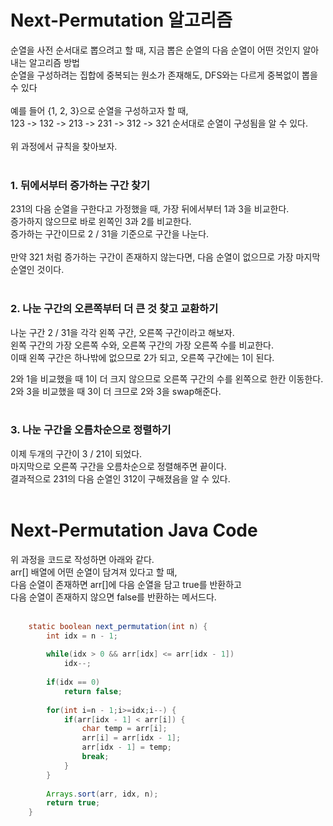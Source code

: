 # Next-Permutation 알고리즘  
순열을 사전 순서대로 뽑으려고 할 때, 지금 뽑은 순열의 다음 순열이 어떤 것인지 알아내는 알고리즘 방법  
순열을 구성하려는 집합에 중복되는 원소가 존재해도, DFS와는 다르게 중복없이 뽑을 수 있다  
</br>
예를 들어 {1, 2, 3}으로 순열을 구성하고자 할 때,  
123 -> 132 -> 213 -> 231 -> 312 -> 321 순서대로 순열이 구성됨을 알 수 있다.  
</br>
위 과정에서 규칙을 찾아보자.  
</br>
### 1. 뒤에서부터 증가하는 구간 찾기
231의 다음 순열을 구한다고 가정했을 때, 가장 뒤에서부터 1과 3을 비교한다.  
증가하지 않으므로 바로 왼쪽인 3과 2를 비교한다.  
증가하는 구간이므로 2 / 31을 기준으로 구간을 나눈다.  
</br>
만약 321 처럼 증가하는 구간이 존재하지 않는다면, 다음 순열이 없으므로 가장 마지막 순열인 것이다.  
</br>
### 2. 나눈 구간의 오른쪽부터 더 큰 것 찾고 교환하기
나눈 구간 2 / 31을 각각 왼쪽 구간, 오른쪽 구간이라고 해보자.  
왼쪽 구간의 가장 오른쪽 수와, 오른쪽 구간의 가장 오른쪽 수를 비교한다.  
이때 왼쪽 구간은 하나밖에 없으므로 2가 되고, 오른쪽 구간에는 1이 된다.  

2와 1을 비교했을 때 1이 더 크지 않으므로 오른쪽 구간의 수를 왼쪽으로 한칸 이동한다.  
2와 3을 비교했을 때 3이 더 크므로 2와 3을 swap해준다.  
</br>
### 3. 나눈 구간을 오름차순으로 정렬하기
이제 두개의 구간이 3 / 21이 되었다.  
마지막으로 오른쪽 구간을 오름차순으로 정렬해주면 끝이다.  
결과적으로 231의 다음 순열인 312이 구해졌음을 알 수 있다.  
</br>
# Next-Permutation Java Code  
위 과정을 코드로 작성하면 아래와 같다.  
arr[] 배열에 어떤 순열이 담겨져 있다고 할 때,  
다음 순열이 존재하면 arr[]에 다음 순열을 담고 true를 반환하고  
다음 순열이 존재하지 않으면 false를 반환하는 메서드다.  
</br>
```java  
	static boolean next_permutation(int n) {
		int idx = n - 1;
		
		while(idx > 0 && arr[idx] <= arr[idx - 1]) 
			idx--;
		
		if(idx == 0)
			return false;
		
		for(int i=n - 1;i>=idx;i--) {
			if(arr[idx - 1] < arr[i]) {
				char temp = arr[i];
				arr[i] = arr[idx - 1];
				arr[idx - 1] = temp;
				break;
			}
		}
		
		Arrays.sort(arr, idx, n);
		return true;
	}
```
